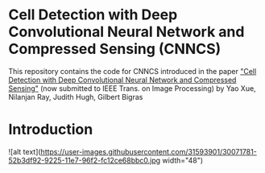 # Cell Detection with Deep Convolutional Neural Network and Compressed Sensing (CNNCS)
This repository contains the code for CNNCS introduced in the paper <a href="https://arxiv.org/abs/1708.03307">"Cell Detection with Deep Convolutional Neural Network and Compressed Sensing"</a> (now submitted to IEEE Trans. on Image Processing) by Yao Xue, Nilanjan Ray, Judith Hugh, Gilbert Bigras

# Introduction
![alt text](https://user-images.githubusercontent.com/31593901/30071781-52b3df92-9225-11e7-96f2-fc12ce68bbc0.jpg width="48")
